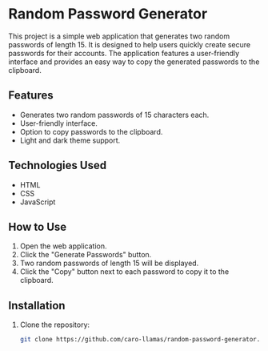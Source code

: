 # Random Password Generator

This project is a simple web application that generates two random passwords of length 15. It is designed to help users quickly create secure passwords for their accounts. The application features a user-friendly interface and provides an easy way to copy the generated passwords to the clipboard.

## Features

- Generates two random passwords of 15 characters each.
- User-friendly interface.
- Option to copy passwords to the clipboard.
- Light and dark theme support.

## Technologies Used

- HTML
- CSS
- JavaScript

## How to Use

1. Open the web application.
2. Click the "Generate Passwords" button.
3. Two random passwords of length 15 will be displayed.
4. Click the "Copy" button next to each password to copy it to the clipboard.

## Installation

1. Clone the repository:
   ```bash
   git clone https://github.com/caro-llamas/random-password-generator.git
